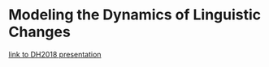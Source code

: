 # Modeling the Dynamics of Linguistic Changes


[link to DH2018 presentation](https://computationalstylistics.github.io/history_of_words/)

